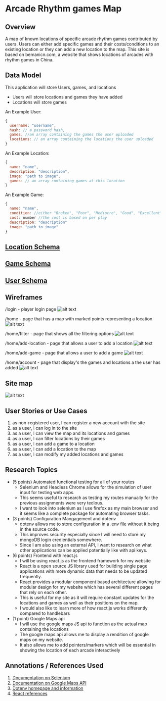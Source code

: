 # Arcade Rhythm games Map

## Overview

A map of known locations of specific arcade rhythm games contributed by users.
Users can either add specific games and their costs/conditions to an existing location or 
they can add a new location to the map.
This site is based on bemanicn.com, a website that shows locations of arcades with rhythm games in China.

## Data Model

This application will store Users, games, and locations

* Users will store locations and games they have added
* Locations will store games

An Example User:

```javascript
{
  username: "username",
  hash: // a password hash,
  games: //an array containing the games the user uploaded
  locations: // an array containing the locations the user uploaded
}
```

An Example Location:

```javascript
{
  name: "name",
  description: "description",
  image: "path to image",
  games: // an array containing games at this location
}
```

An Example Game:

```javascript
{
  name: "name",
  condition: //either "Broken", "Poor", "Mediocre", "Good", "Excellent", and "Perfect",
  cost: number //the cost is based on per play
  description: "description"
  image: "path to image"
}
```


## [Location Schema](app/locations.js) 
## [Game Schema](app/games.js) 
## [User Schema](app/users.js) 

## Wireframes

/login - player login page
![alt text](public/img/login.png)

/home - page that has a map with marked points representing a location
![alt text](public/img/home.png)

/home/filter - page that shows all the filtering options
![alt text](public/img/filter.png)

/home/add-location - page that allows a user to add a location
![alt text](public/img/addarcade.png)

/home/add-game - page that allows a user to add a game
![alt text](public/img/addgame.png)

/home/account - page that display's the games and locations a the user has added
![alt text](public/img/account.png)

## Site map

![alt text](public/img/sitemap.png)

## User Stories or Use Cases

1. as non-registered user, I can register a new account with the site
2. as a user, I can log in to the site
3. as a user, I can view the map and its locations and games
4. as a user, I can filter locations by their games
5. as a user, I can add a game to a location
6. as a user, I can add a location to the map
7. as a user, I can modify my added locations and games


## Research Topics
* (5 points) Automated functional testing for all of your routes
    * Selenium and Headless Chrome allows for the simulation of user input for testing web apps.
    * This seems useful to research as testing my routes manually for the previous assignments were very tedious.
    * I want to look into selenium as I use firefox as my main browser and it seems like a complete package for automating browser tasks.
* (3 points) Configuration Mangagement and dotenv
    * dotenv allows me to store configuration in a .env file without it being in the source code.
    * This improves security especially since I will need to store my mongoDB login credientials somewhere.
    * Since I am also using an external API, I want to research on what other applications can be applied potentially like with api keys.
* (6 points) Frontend with react.js
    * I will be using react.js as the frontend framework for my website
    * React is a open source JS library used for building single page applications with more dynamic data that needs to be updated frequently.
    * React provides a modular component based architecture allowing for modular design for my website which has several different pages that rely on each other.
    * This is useful for my site as it will require constant updates for the locations and games as well as their positions on the map.
    * I would also like to learn more of how react.js works differently compared to handlebars
* (1 point) Google Maps api
    * I will use the google maps JS api to function as the actual map containing the locations
    * The google maps api allows me to display a rendition of google maps on my website.
    * It also allows me to add pointers/markers which will be essential in showing the location of each arcade interactively


## Annotations / References Used
1. [Documentation on Selenium](https://www.selenium.dev/documentation/)
2. [Documentation on Google Maps API](https://developers.google.com/maps/documentation/javascript)
3. [Dotenv homepage and information](https://www.npmjs.com/package/dotenv)
4. [React references](https://react.dev/reference/react)

